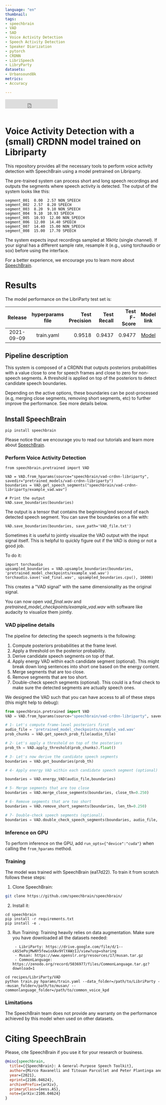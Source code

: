 ```yaml
---
language: "en"
thumbnail:
tags:
- speechbrain
- VAD
- SAD
- Voice Activity Detection
- Speech Activity Detection
- Speaker Diarization
- pytorch
- CRDNN
- LibriSpeech
- LibryParty
datasets:
- Urbansound8k
metrics:
- Accuracy

---
```


<iframe src="https://ghbtns.com/github-btn.html?user=speechbrain&repo=speechbrain&type=star&count=true&size=large&v=2" frameborder="0" scrolling="0" width="170" height="30" title="GitHub"></iframe>
<br/><br/>

# Voice Activity Detection with a (small) CRDNN model trained on Libriparty

This repository provides all the necessary tools to perform voice activity detection with SpeechBrain using a model pretrained on Libriparty.

The pre-trained system can process short and long speech recordings and outputs the segments where speech activity is detected. 
The output of the system looks like this:

```
segment_001  0.00  2.57 NON_SPEECH
segment_002  2.57  8.20 SPEECH
segment_003  8.20  9.10 NON_SPEECH
segment_004  9.10  10.93 SPEECH
segment_005  10.93  12.00 NON_SPEECH
segment_006  12.00  14.40 SPEECH
segment_007  14.40  15.00 NON_SPEECH
segment_008  15.00  17.70 SPEECH
```

The system expects input recordings sampled at 16kHz (single channel).
If your signal has a different sample rate, resample it (e.g., using torchaudio or sox) before using the interface.

For a better experience, we encourage you to learn more about
[SpeechBrain](https://speechbrain.github.io).

# Results
The model performance on the LibriParty test set is:

| Release | hyperparams file | Test Precision | Test Recall | Test F-Score | Model link | GPUs |
|:-------------:|:---------------------------:| -----:| -----:| --------:| :-----------:|  :-----------:|
| 2021-09-09 | train.yaml |  0.9518 | 0.9437 | 0.9477 | [Model](https://drive.google.com/drive/folders/1YLYGuiyuTH0D7fXOOp6cMddfQoM74o-Y?usp=sharing) | 1xV100 16GB


## Pipeline description
This system is composed of a CRDNN that outputs posteriors probabilities with a value close to one for speech frames and close to zero for non-speech segments. 
A threshold is applied on top of the posteriors to detect candidate speech boundaries. 

Depending on the active options, these boundaries can be post-processed  (e.g, merging close segments, removing short segments, etc) to further improve the performance. See more details below.

## Install SpeechBrain

```
pip install speechbrain
```

Please notice that we encourage you to read our tutorials and learn more about
[SpeechBrain](https://speechbrain.github.io).

### Perform Voice Activity Detection

```
from speechbrain.pretrained import VAD

VAD = VAD.from_hparams(source="speechbrain/vad-crdnn-libriparty", savedir="pretrained_models/vad-crdnn-libriparty")
boundaries = VAD.get_speech_segments("speechbrain/vad-crdnn-libriparty/example_vad.wav")

# Print the output
VAD.save_boundaries(boundaries)
```
The output is a tensor that contains the beginning/end second of each
detected speech segment. You can save the boundaries on a file with:

```
VAD.save_boundaries(boundaries, save_path='VAD_file.txt')
```

Sometimes it is useful to jointly visualize the VAD output with the input signal itself. This is helpful to quickly figure out if the VAD is doing or not a good job.  

To do it:

```
import torchaudio
upsampled_boundaries = VAD.upsample_boundaries(boundaries, 'pretrained_model_checkpoints/example_vad.wav')    
torchaudio.save('vad_final.wav', upsampled_boundaries.cpu(), 16000) 
```  

This creates a "VAD signal" with the same dimensionality as the original signal. 

You can now open *vad_final.wav* and *pretrained_model_checkpoints/example_vad.wav* with software like audacity to visualize them jointly. 


### VAD pipeline details
The pipeline for detecting the speech segments is the following:
1. Compute posteriors probabilities at the frame level.
2. Apply a threshold on the posterior probability.
3. Derive candidate speech segments on top of that.
4. Apply energy VAD within each candidate segment (optional). This might break down long sentences into short one based on the energy content.
5. Merge segments that are too close.
6. Remove segments that are too short.
7. Double-check speech segments (optional). This could is a final check to make sure the detected segments are actually speech ones.

We designed the VAD such that you can have access to all of these steps (this might help to debug):


```python
from speechbrain.pretrained import VAD
VAD = VAD.from_hparams(source="speechbrain/vad-crdnn-libriparty", savedir="pretrained_models/vad-crdnn-libriparty")

# 1- Let's compute frame-level posteriors first
audio_file = 'pretrained_model_checkpoints/example_vad.wav'
prob_chunks = VAD.get_speech_prob_file(audio_file)

# 2- Let's apply a threshold on top of the posteriors
prob_th = VAD.apply_threshold(prob_chunks).float()

# 3- Let's now derive the candidate speech segments
boundaries = VAD.get_boundaries(prob_th)

# 4- Apply energy VAD within each candidate speech segment (optional)

boundaries = VAD.energy_VAD(audio_file,boundaries)

# 5- Merge segments that are too close
boundaries = VAD.merge_close_segments(boundaries, close_th=0.250)

# 6- Remove segments that are too short
boundaries = VAD.remove_short_segments(boundaries, len_th=0.250)

# 7- Double-check speech segments (optional).
boundaries = VAD.double_check_speech_segments(boundaries, audio_file,  speech_th=0.5)
``` 


### Inference on GPU
To perform inference on the GPU, add  `run_opts={"device":"cuda"}`  when calling the `from_hparams` method.

### Training
The model was trained with SpeechBrain (ea17d22).
To train it from scratch follows these steps:
1. Clone SpeechBrain:
```bash
git clone https://github.com/speechbrain/speechbrain/
```
2. Install it:
```
cd speechbrain
pip install -r requirements.txt
pip install -e .
```

3. Run Training:
Training heavily relies on data augmentation.  Make sure you have downloaded all the datasets needed:

		- LibriParty: https://drive.google.com/file/d/1--cAS5ePojMwNY5fewioXAv9YlYAWzIJ/view?usp=sharing
		- Musan: https://www.openslr.org/resources/17/musan.tar.gz
		- CommonLanguage: https://zenodo.org/record/5036977/files/CommonLanguage.tar.gz?download=1

```
cd recipes/LibriParty/VAD
python train.py hparams/train.yaml --data_folder=/path/to/LibriParty --musan_folder=/path/to/musan/ --commonlanguage_folder=/path/to/common_voice_kpd
```

### Limitations
The SpeechBrain team does not provide any warranty on the performance achieved by this model when used on other datasets.

# **Citing SpeechBrain**
Please, cite SpeechBrain if you use it for your research or business.


```bibtex
@misc{speechbrain,
  title={{SpeechBrain}: A General-Purpose Speech Toolkit},
  author={Mirco Ravanelli and Titouan Parcollet and Peter Plantinga and Aku Rouhe and Samuele Cornell and Loren Lugosch and Cem Subakan and Nauman Dawalatabad and Abdelwahab Heba and Jianyuan Zhong and Ju-Chieh Chou and Sung-Lin Yeh and Szu-Wei Fu and Chien-Feng Liao and Elena Rastorgueva and François Grondin and William Aris and Hwidong Na and Yan Gao and Renato De Mori and Yoshua Bengio},
  year={2021},
  eprint={2106.04624},
  archivePrefix={arXiv},
  primaryClass={eess.AS},
  note={arXiv:2106.04624}
}
```
